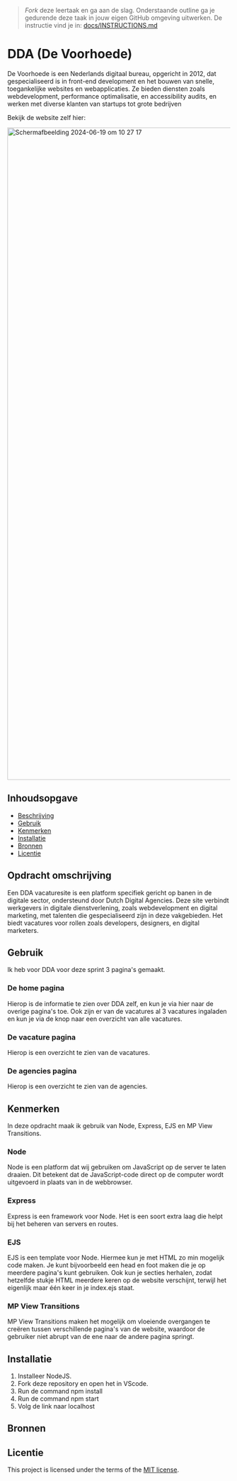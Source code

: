> _Fork_ deze leertaak en ga aan de slag. Onderstaande outline ga je gedurende deze taak in jouw eigen GitHub omgeving uitwerken. De instructie vind je in: [docs/INSTRUCTIONS.md](docs/INSTRUCTIONS.md)

# DDA (De Voorhoede)
<!-- Geef je project een titel en schrijf in één zin wat het is -->

De Voorhoede is een Nederlands digitaal bureau, opgericht in 2012, dat gespecialiseerd is in front-end development en het bouwen van snelle, toegankelijke websites en webapplicaties. Ze bieden diensten zoals webdevelopment, performance optimalisatie, en accessibility audits, en werken met diverse klanten van startups tot grote bedrijven

Bekijk de website zelf hier:

<img width="1470" alt="Scherm­afbeelding 2024-06-19 om 10 27 17" src="https://github.com/annelinderaadsheer/proof-of-concept/assets/144004885/0a798159-4072-4d05-b5df-1e6515758f7f">

## Inhoudsopgave

  * [Beschrijving](#beschrijving)
  * [Gebruik](#gebruik)
  * [Kenmerken](#kenmerken)
  * [Installatie](#installatie)
  * [Bronnen](#bronnen)
  * [Licentie](#licentie)

## Opdracht omschrijving
<!-- Bij Beschrijving staat kort beschreven wat voor project het is en wat je hebt gemaakt -->
<!-- Voeg een mooie poster visual toe 📸 -->
<!-- Voeg een link toe naar Github Pages 🌐-->

Een DDA vacaturesite is een platform specifiek gericht op banen in de digitale sector, ondersteund door Dutch Digital Agencies. Deze site verbindt werkgevers in digitale dienstverlening, zoals webdevelopment en digital marketing, met talenten die gespecialiseerd zijn in deze vakgebieden. Het biedt vacatures voor rollen zoals developers, designers, en digital marketers.

## Gebruik
<!-- Bij Gebruik staat de user story, hoe het werkt en wat je er mee kan. -->

Ik heb voor DDA voor deze sprint 3 pagina's gemaakt.

### De home pagina
Hierop is de informatie te zien over DDA zelf, en kun je via hier naar de overige pagina's toe. 
Ook zijn er van de vacatures al 3 vacatures ingaladen en kun je via de knop naar een overzicht van alle vacatures.

### De vacature pagina
Hierop is een overzicht te zien van de vacatures.

### De agencies pagina
Hierop is een overzicht te zien van de agencies.

## Kenmerken
<!-- Bij Kenmerken staat welke technieken zijn gebruikt en hoe. Wat is de HTML structuur? Wat zijn de belangrijkste dingen in CSS? Wat is er met JS gedaan en hoe? Misschien heb je iets met NodeJS gedaan, of heb je een framwork of library gebruikt? -->
In deze opdracht maak ik gebruik van Node, Express, EJS en MP View Transitions.

### Node
Node is een platform dat wij gebruiken om JavaScript op de server te laten draaien. Dit betekent dat de JavaScript-code direct op de computer wordt uitgevoerd in plaats van in de webbrowser.

### Express
Express is een framework voor Node. Het is een soort extra laag die helpt bij het beheren van servers en routes.

### EJS
EJS is een template voor Node. Hiermee kun je met HTML zo min mogelijk code maken. Je kunt bijvoorbeeld een head en foot maken die je op meerdere pagina's kunt gebruiken. Ook kun je secties herhalen, zodat hetzelfde stukje HTML meerdere keren op de website verschijnt, terwijl het eigenlijk maar één keer in je index.ejs staat.

### MP View Transitions
MP View Transitions maken het mogelijk om vloeiende overgangen te creëren tussen verschillende pagina's van de website, waardoor de gebruiker niet abrupt van de ene naar de andere pagina springt.

## Installatie
<!-- Bij Instalatie staat hoe een andere developer aan jouw repo kan werken -->
1. Installeer NodeJS.
2. Fork deze repository en open het in VScode.
3. Run de command npm install
4. Run de command npm start
5. Volg de link naar localhost 

## Bronnen

## Licentie

This project is licensed under the terms of the [MIT license](./LICENSE).
